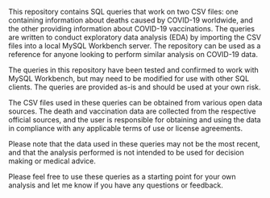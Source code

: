 This repository contains SQL queries that work on two CSV files: one containing information about deaths caused by COVID-19 worldwide, and the other providing information about COVID-19 vaccinations. The queries are written to conduct exploratory data analysis (EDA) by importing the CSV files into a local MySQL Workbench server. The repository can be used as a reference for anyone looking to perform similar analysis on COVID-19 data.

The queries in this repository have been tested and confirmed to work with MySQL Workbench, but may need to be modified for use with other SQL clients. The queries are provided as-is and should be used at your own risk.

The CSV files used in these queries can be obtained from various open data sources. The death and vaccination data are collected from the respective official sources, and the user is responsible for obtaining and using the data in compliance with any applicable terms of use or license agreements.

Please note that the data used in these queries may not be the most recent, and that the analysis performed is not intended to be used for decision making or medical advice.

Please feel free to use these queries as a starting point for your own analysis and let me know if you have any questions or feedback.
